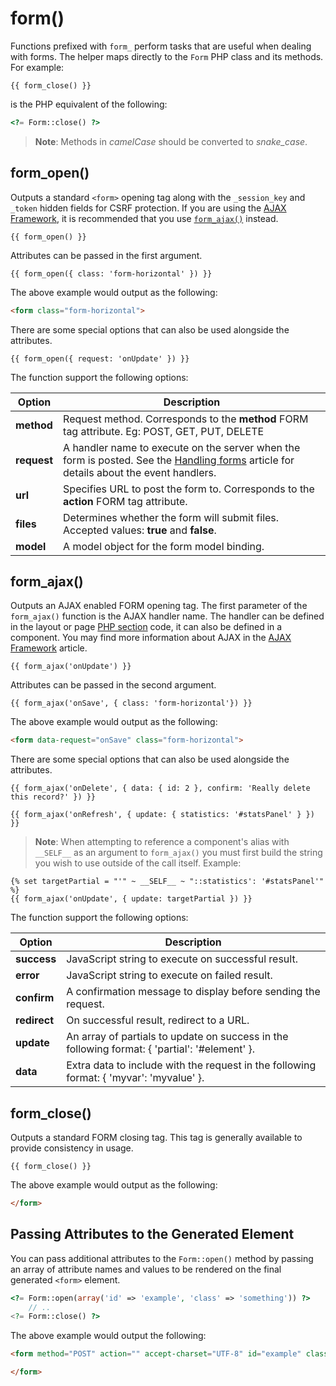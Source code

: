 # form()

Functions prefixed with `form_` perform tasks that are useful when dealing with forms. The helper maps directly to the `Form` PHP class and its methods. For example:

```twig
{{ form_close() }}
```

is the PHP equivalent of the following:

```php
<?= Form::close() ?>
```

> **Note**: Methods in *camelCase* should be converted to *snake_case*.

## form_open()

Outputs a standard `<form>` opening tag along with the `_session_key` and `_token` hidden fields for CSRF protection. If you are using the [AJAX Framework](../ajax/introduction.md), it is recommended that you use [`form_ajax()`](#oc-form-ajax) instead.

```twig
{{ form_open() }}
```

Attributes can be passed in the first argument.

```twig
{{ form_open({ class: 'form-horizontal' }) }}
```

The above example would output as the following:

```html
<form class="form-horizontal">
```

There are some special options that can also be used alongside the attributes.

```twig
{{ form_open({ request: 'onUpdate' }) }}
```

The function support the following options:

Option | Description
------------- | -------------
**method** | Request method. Corresponds to the **method** FORM tag attribute. Eg: POST, GET, PUT, DELETE
**request** | A handler name to execute on the server when the form is posted. See the [Handling forms](../cms/pages.md#oc-handling-forms) article for details about the event handlers.
**url** | Specifies URL to post the form to. Corresponds to the **action** FORM tag attribute.
**files** | Determines whether the form will submit files. Accepted values: **true** and **false**.
**model** | A model object for the form model binding.

<a id="oc-form-ajax"></a>
## form_ajax()

Outputs an AJAX enabled FORM opening tag. The first parameter of the `form_ajax()` function is the AJAX handler name. The handler can be defined in the layout or page [PHP section](../cms/themes.md#oc-php-section) code, it can also be defined in a component. You may find more information about AJAX in the [AJAX Framework](../ajax/introduction.md) article.

```twig
{{ form_ajax('onUpdate') }}
```

Attributes can be passed in the second argument.

```twig
{{ form_ajax('onSave', { class: 'form-horizontal'}) }}
```

The above example would output as the following:

```html
<form data-request="onSave" class="form-horizontal">
```

There are some special options that can also be used alongside the attributes.

```twig
{{ form_ajax('onDelete', { data: { id: 2 }, confirm: 'Really delete this record?' }) }}

{{ form_ajax('onRefresh', { update: { statistics: '#statsPanel' } }) }}
```

> **Note**: When attempting to reference a component's alias with `__SELF__` as an argument to `form_ajax()` you must first build the string you wish to use outside of the call itself. Example:

```twig
{% set targetPartial = "'" ~ __SELF__ ~ "::statistics': '#statsPanel'" %}
{{ form_ajax('onUpdate', { update: targetPartial }) }}
```

The function support the following options:

Option | Description
------------- | -------------
**success** | JavaScript string to execute on successful result.
**error** | JavaScript string to execute on failed result.
**confirm** | A confirmation message to display before sending the request.
**redirect** | On successful result, redirect to a URL.
**update** | An array of partials to update on success in the following format: { 'partial': '#element' }.
**data** | Extra data to include with the request in the following format: { 'myvar': 'myvalue' }.

## form_close()

Outputs a standard FORM closing tag. This tag is generally available to provide consistency in usage.

```twig
{{ form_close() }}
```

The above example would output as the following:

```html
</form>
```

## Passing Attributes to the Generated Element

You can pass additional attributes to the `Form::open()` method by passing an array of attribute names and values to be rendered on the final generated `<form>` element.

```php
<?= Form::open(array('id' => 'example', 'class' => 'something')) ?>
    // ..
<?= Form::close() ?>
```

The above example would output the following:

```html
<form method="POST" action="" accept-charset="UTF-8" id="example" class="something">

</form>
```
